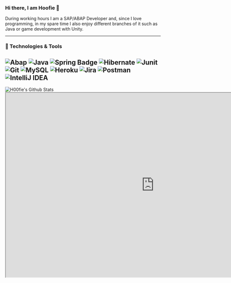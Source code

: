 ### Hi there, I am Hoofie 👋

During working hours I am a SAP/ABAP Developer and, since I love programming, in my spare time I also enjoy different branches of it such as Java or game development with Unity.

---
### 🔧 Technologies & Tools
![Abap](https://img.shields.io/badge/Abap-red?style=for-the-badge)
![Java](https://img.shields.io/badge/-java-3f4441?style=for-the-badge&logo=java&color=orange) ![Spring Badge](https://img.shields.io/badge/Spring-6DB33F?style=for-the-badge&logo=spring&logoColor=white) ![Hibernate](https://img.shields.io/badge/-Hibernate-3f4441?style=for-the-badge&logo=Hibernate&color=blue) ![Junit](https://img.shields.io/badge/-Junit-1ED760?style=for-the-badge&logo=Junit)
![Git](https://img.shields.io/badge/-Git-3f4441?style=for-the-badge&logo=git) ![MySQL](https://img.shields.io/badge/MySQL-00000F?style=for-the-badge&logo=mysql&logoColor=white) ![Heroku](https://img.shields.io/badge/Heroku-430098?style=for-the-badge&logo=heroku&logoColor=white)
![Jira](https://img.shields.io/badge/-Jira-3f4441?style=for-the-badge&logo=Jira&color=blue) ![Postman](https://img.shields.io/badge/-Postman-3f4441?style=for-the-badge&logo=Postman)
![IntelliJ IDEA](https://img.shields.io/badge/IDE-IntelliJ_IDEA-informational?style=for-the-badge&logo=intellij-idea&color=2bbc8a)
---
<img align="left" alt="H00fie's Github Stats" src="https://github-readme-stats.vercel.app/api?username=H00fie&show_icons=true&theme=synthwave"/>


<iframe src="https://i.simmer.io/@Hoofie/hardly-flying-demon" style="width:960px;height:600px"></iframe>
